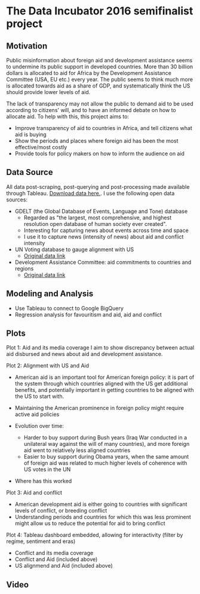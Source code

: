 # The Data Incubator 2016 semifinalist project

## Motivation

Public misinformation about foreign aid and development assistance seems to undermine its public support in developed countries. More than 30 billion dollars is allocated to aid for Africa by the Development Assistance Committee (USA, EU etc.) every year. The public seems to think much more is allocated towards aid as a share of GDP, and systematically think the US should provide lower levels of aid. 

The lack of transparency may not allow the public to demand aid to be used according to citizens' will, and to have an informed debate on how to allocate aid. To help with this, this project aims to:
* Improve transparency of aid to countries in Africa, and tell citizens what aid is buying
* Show the periods and places where foreign aid has been the most effective/most costly
* Provide tools for policy makers on how to inform the audience on aid

## Data Source

All data post-scraping, post-querying and post-processing made available through Tableau. [Download data here.](http://data-incubator-delger.herokuapp.com/tableau).
I use the following open data sources:
* GDELT (the Global Database of Events, Language and Tone) database
  * Regarded as "the largest, most comprehensive, and highest resolution open database of human society ever created".
  * Interesting for capturing news about events across time and space
  * I use it to capture news (intensity of news) about aid and conflict intensity
* UN Voting database to gauge alignment with US
    * [Original data link](http://dataverse.harvard.edu/dataset.xhtml?persistentId=hdl:1902.1/12379)
* Development Assistance Committee: aid commitments to countries and regions
    * [Original data link](http://stats.oecd.org/Index.aspx?DataSetCode=TABLE3A)

## Modeling and Analysis

* Use Tableau to connect to Google BigQuery
* Regression analysis for favouritism and aid, aid and conflict

## Plots
Plot 1: Aid and its media coverage
I aim to show discrepancy between actual aid disbursed and news about aid and development assistance.

Plot 2: Alignment with US and Aid
* American aid is an important tool for American foreign policy: it is part of the system through which countries aligned with the US get additional benefits, and potentially important in getting countries to be aligned with the US to start with.
* Maintaining the American prominence in foreign policy might require active aid policies 
* Evolution over time: 
  * Harder to buy support during Bush years (Iraq War conducted in a unilateral way against the will of many countries), and more foreign aid went to relatively less aligned countries
  * Easier to buy support during Obama years, when the same amount of foreign aid was related to much higher levels of coherence with US votes in the UN

* Where has this worked

Plot 3: Aid and conflict
* American development aid is either going to countries with significant levels of conflict, or breeding conflict
* Understanding periods and countries for which this was less prominent might allow us to reduce the potential for aid to bring conflict

Plot 4: Tableau dashboard embedded, allowing for interactivity (filter by regime, sentiment and eras)
* Conflict and its media coverage
* Conflict and Aid (included above)
* US alignmend and Aid (included above)

## Video
